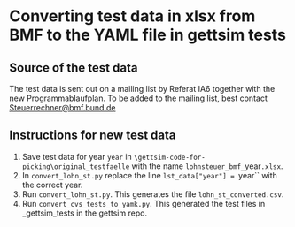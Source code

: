 # Converting test data in xlsx from BMF to the YAML file in gettsim tests

## Source of the test data
The test data is sent out on a mailing list by Referat IA6 together with the new Programmablaufplan. To be added to the mailing list, best contact Steuerrechner@bmf.bund.de

## Instructions for new test data
1. Save test data for year `year` in `\gettsim-code-for-picking\original_testfaelle` with the name `lohnsteuer_bmf_`year`.xlsx`.
2. In `convert_lohn_st.py` replace the line `lst_data["year"] = `year`` with the correct year.
3. Run `convert_lohn_st.py`. This generates the file `lohn_st_converted.csv`.
4. Run `convert_cvs_tests_to_yamk.py`. This generated the test files in _gettsim_tests in the gettsim repo.